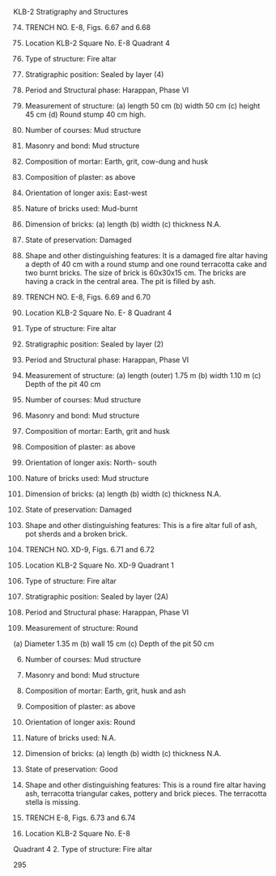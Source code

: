 KLB-2 Stratigraphy and Structures

74. TRENCH NO. E-8, Figs. 6.67 and 6.68

1. Location KLB-2 Square No. E-8
Quadrant 4

2. Type of structure: Fire altar
3. Stratigraphic position: Sealed by
layer (4)

4. Period and Structural phase:
Harappan, Phase VI
5. Measurement of structure: (a)
length 50 cm (b) width 50 cm (c)
height 45 cm (d) Round stump 40
cm high.

6. Number of courses: Mud structure
7. Masonry and bond: Mud structure
8. Composition of mortar: Earth, grit,
cow-dung and husk

9. Composition of plaster: as above
10. Orientation of longer axis: East-west
11. Nature of bricks used: Mud-burnt
12. Dimension of bricks: (a) length
(b) width (c) thickness N.A.

13. State of preservation: Damaged
14. Shape and other distinguishing
features: It is a damaged fire altar
having a depth of 40 cm with a round
stump and one round terracotta
cake and two burnt bricks. The size
of brick is 60x30x15 cm. The bricks
are having a crack in the central
area. The pit is filled by ash.

75. TRENCH NO. E-8, Figs. 6.69 and 6.70

1. Location KLB-2 Square No. E-
8 Quadrant 4

2. Type of structure: Fire altar
3. Stratigraphic position: Sealed by
layer (2)

4. Period and Structural phase:
Harappan, Phase VI
5. Measurement of structure: (a)
length (outer) 1.75 m (b) width 1.10
m (c) Depth of the pit 40 cm
6. Number of courses: Mud structure
7. Masonry and bond: Mud structure
8. Composition of mortar: Earth, grit
and husk

9. Composition of plaster: as above

10. Orientation of longer axis: North-
south

11. Nature of bricks used: Mud
structure

12. Dimension of bricks: (a) length
(b) width (c) thickness N.A.

13. State of preservation: Damaged

14. Shape and other distinguishing
features: This is a fire altar full
of ash, pot sherds and a broken
brick.

76. TRENCH NO. XD-9, Figs. 6.71 and
6.72

1. Location KLB-2 Square No. XD-9
Quadrant 1

2. Type of structure: Fire altar

3. Stratigraphic position: Sealed by
layer (2A)

4. Period and Structural phase:
Harappan, Phase VI

5. Measurement of structure: Round

(a) Diameter 1.35 m (b) wall 15 cm
(c) Depth of the pit 50 cm

6. Number of courses: Mud structure

7. Masonry and bond: Mud structure

8. Composition of mortar: Earth, grit,
husk and ash

9. Composition of plaster: as above

10. Orientation of longer axis: Round

11. Nature of bricks used: N.A.

12. Dimension of bricks: (a) length
(b) width (c) thickness N.A.

13. State of preservation: Good

14. Shape and other distinguishing
features: This is a round fire altar
having ash, terracotta triangular
cakes, pottery and brick pieces.
The terracotta stella is missing.

77. TRENCH E-8, Figs. 6.73 and 6.74
1. Location KLB-2 Square No. E-8

Quadrant 4
2. Type of structure: Fire altar

295